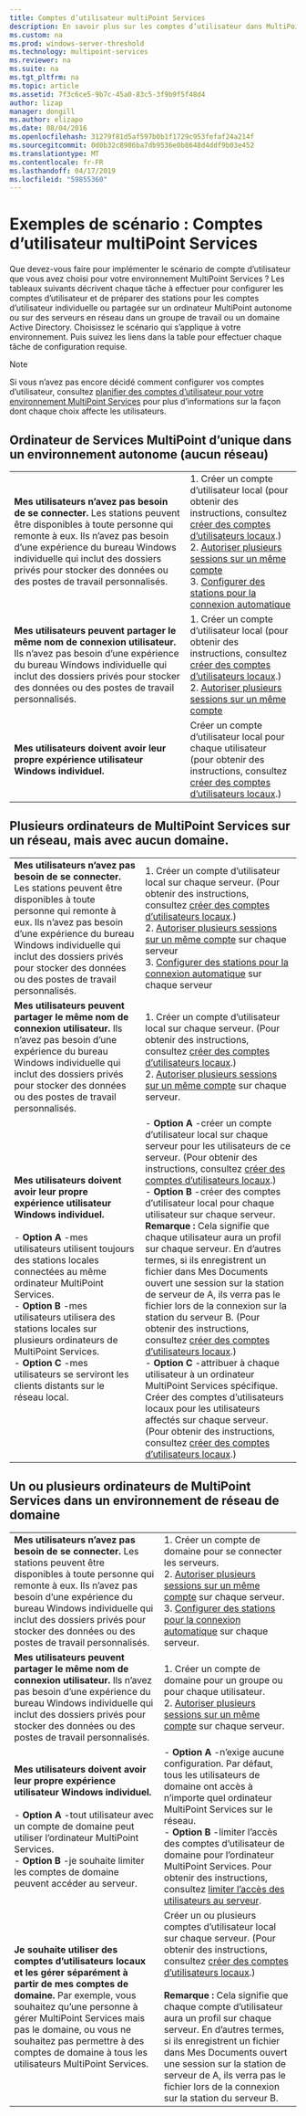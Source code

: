 ```yaml
---
title: Comptes d’utilisateur multiPoint Services
description: En savoir plus sur les comptes d’utilisateur dans MultiPoint Services, en particulier le type à utiliser pour différents scénarios
ms.custom: na
ms.prod: windows-server-threshold
ms.technology: multipoint-services
ms.reviewer: na
ms.suite: na
ms.tgt_pltfrm: na
ms.topic: article
ms.assetid: 7f3c6ce5-9b7c-45a0-83c5-3f9b9f5f48d4
author: lizap
manager: dongill
ms.author: elizapo
ms.date: 08/04/2016
ms.openlocfilehash: 31279f81d5af597b0b1f1729c953fefaf24a214f
ms.sourcegitcommit: 0d0b32c8986ba7db9536e0b8648d4ddf9b03e452
ms.translationtype: MT
ms.contentlocale: fr-FR
ms.lasthandoff: 04/17/2019
ms.locfileid: "59855360"
---
```

# <a name="example-scenarios-multipoint-services-user-accounts"></a>Exemples de scénario : Comptes d’utilisateur multiPoint Services
Que devez-vous faire pour implémenter le scénario de compte d’utilisateur que vous avez choisi pour votre environnement MultiPoint Services ? Les tableaux suivants décrivent chaque tâche à effectuer pour configurer les comptes d’utilisateur et de préparer des stations pour les comptes d’utilisateur individuelle ou partagée sur un ordinateur MultiPoint autonome ou sur des serveurs en réseau dans un groupe de travail ou un domaine Active Directory. Choisissez le scénario qui s’applique à votre environnement. Puis suivez les liens dans la table pour effectuer chaque tâche de configuration requise.  
  
> [!NOTE]  
> Si vous n’avez pas encore décidé comment configurer vos comptes d’utilisateur, consultez [planifier des comptes d’utilisateur pour votre environnement MultiPoint Services](Plan-user-accounts-for-your-MultiPoint-services-environment.md) pour plus d’informations sur la façon dont chaque choix affecte les utilisateurs.  
  
## <a name="single-multipoint-services-computer-in-a-stand-alone-environment-no-network"></a>Ordinateur de Services MultiPoint d’unique dans un environnement autonome (aucun réseau)  
  
|||  
|-|-|  
|**Mes utilisateurs n’avez pas besoin de se connecter.** Les stations peuvent être disponibles à toute personne qui remonte à eux. Ils n’avez pas besoin d’une expérience du bureau Windows individuelle qui inclut des dossiers privés pour stocker des données ou des postes de travail personnalisés.|1.  Créer un compte d’utilisateur local (pour obtenir des instructions, consultez [créer des comptes d’utilisateurs locaux](Create-local-user-accounts.md).)<br />2.  [Autoriser plusieurs sessions sur un même compte](Allow-one-account-to-have-multiple-sessions.md)<br />3.  [Configurer des stations pour la connexion automatique](Configure-stations-for-automatic-logon.md)|  
|**Mes utilisateurs peuvent partager le même nom de connexion utilisateur.** Ils n’avez pas besoin d’une expérience du bureau Windows individuelle qui inclut des dossiers privés pour stocker des données ou des postes de travail personnalisés.|1.  Créer un compte d’utilisateur local (pour obtenir des instructions, consultez [créer des comptes d’utilisateurs locaux](Create-local-user-accounts.md).)<br />2.  [Autoriser plusieurs sessions sur un même compte](Allow-one-account-to-have-multiple-sessions.md)|  
|**Mes utilisateurs doivent avoir leur propre expérience utilisateur Windows individuel.**|Créer un compte d’utilisateur local pour chaque utilisateur (pour obtenir des instructions, consultez [créer des comptes d’utilisateurs locaux](Create-local-user-accounts.md).)|  
  
## <a name="multiple-multipoint-services-computers-on-a-network-but-with-no-domain"></a>Plusieurs ordinateurs de MultiPoint Services sur un réseau, mais avec aucun domaine.  
  
|||  
|-|-|  
|**Mes utilisateurs n’avez pas besoin de se connecter.** Les stations peuvent être disponibles à toute personne qui remonte à eux. Ils n’avez pas besoin d’une expérience du bureau Windows individuelle qui inclut des dossiers privés pour stocker des données ou des postes de travail personnalisés.|1.  Créer un compte d’utilisateur local sur chaque serveur. (Pour obtenir des instructions, consultez [créer des comptes d’utilisateurs locaux](Create-local-user-accounts.md).)<br />2.  [Autoriser plusieurs sessions sur un même compte](Allow-one-account-to-have-multiple-sessions.md) sur chaque serveur<br />3.  [Configurer des stations pour la connexion automatique](Configure-stations-for-automatic-logon.md) sur chaque serveur|  
|**Mes utilisateurs peuvent partager le même nom de connexion utilisateur.** Ils n’avez pas besoin d’une expérience du bureau Windows individuelle qui inclut des dossiers privés pour stocker des données ou des postes de travail personnalisés.|1.  Créer un compte d’utilisateur local sur chaque serveur. (Pour obtenir des instructions, consultez [créer des comptes d’utilisateurs locaux](Create-local-user-accounts.md).)<br />2.  [Autoriser plusieurs sessions sur un même compte](Allow-one-account-to-have-multiple-sessions.md) sur chaque serveur.|  
|**Mes utilisateurs doivent avoir leur propre expérience utilisateur Windows individuel.**<br /><br />-   **Option A** -mes utilisateurs utilisent toujours des stations locales connectées au même ordinateur MultiPoint Services.<br />-   **Option B** -mes utilisateurs utilisera des stations locales sur plusieurs ordinateurs de MultiPoint Services.<br />-   **Option C** -mes utilisateurs se serviront les clients distants sur le réseau local.|-   **Option A** -créer un compte d’utilisateur local sur chaque serveur pour les utilisateurs de ce serveur. (Pour obtenir des instructions, consultez [créer des comptes d’utilisateurs locaux](Create-local-user-accounts.md).)<br />-   **Option B** -créer des comptes d’utilisateur local pour chaque utilisateur sur chaque serveur. **Remarque :** Cela signifie que chaque utilisateur aura un profil sur chaque serveur. En d’autres termes, si ils enregistrent un fichier dans Mes Documents ouvert une session sur la station de serveur de A, ils verra pas le fichier lors de la connexion sur la station du serveur B. (Pour obtenir des instructions, consultez [créer des comptes d’utilisateurs locaux](Create-local-user-accounts.md).)<br />-   **Option C** -attribuer à chaque utilisateur à un ordinateur MultiPoint Services spécifique. Créer des comptes d’utilisateurs locaux pour les utilisateurs affectés sur chaque serveur. (Pour obtenir des instructions, consultez [créer des comptes d’utilisateurs locaux](Create-local-user-accounts.md).)|  
  
## <a name="one-or-more-multipoint-services-computers-in-a-domain-network-environment"></a>Un ou plusieurs ordinateurs de MultiPoint Services dans un environnement de réseau de domaine  
  
|||  
|-|-|  
|**Mes utilisateurs n’avez pas besoin de se connecter.** Les stations peuvent être disponibles à toute personne qui remonte à eux. Ils n’avez pas besoin d’une expérience du bureau Windows individuelle qui inclut des dossiers privés pour stocker des données ou des postes de travail personnalisés.|1.  Créer un compte de domaine pour se connecter les serveurs.<br />2.  [Autoriser plusieurs sessions sur un même compte](Allow-one-account-to-have-multiple-sessions.md) sur chaque serveur.<br />3.  [Configurer des stations pour la connexion automatique](Configure-stations-for-automatic-logon.md) sur chaque serveur.|  
|**Mes utilisateurs peuvent partager le même nom de connexion utilisateur.** Ils n’avez pas besoin d’une expérience du bureau Windows individuelle qui inclut des dossiers privés pour stocker des données ou des postes de travail personnalisés.|1.  Créer un compte de domaine pour un groupe ou pour chaque utilisateur.<br />2.  [Autoriser plusieurs sessions sur un même compte](Allow-one-account-to-have-multiple-sessions.md) sur chaque serveur.|  
|**Mes utilisateurs doivent avoir leur propre expérience utilisateur Windows individuel.**<br /><br />-   **Option A** -tout utilisateur avec un compte de domaine peut utiliser l’ordinateur MultiPoint Services.<br />-   **Option B** -je souhaite limiter les comptes de domaine peuvent accéder au serveur.|-   **Option A** -n’exige aucune configuration. Par défaut, tous les utilisateurs de domaine ont accès à n’importe quel ordinateur MultiPoint Services sur le réseau.<br />-   **Option B** -limiter l’accès des comptes d’utilisateur de domaine pour l’ordinateur MultiPoint Services. Pour obtenir des instructions, consultez [limiter l’accès des utilisateurs au serveur](limit-users--access-to-the-server-in-multipoint-services.md).|  
|**Je souhaite utiliser des comptes d’utilisateurs locaux et les gérer séparément à partir de mes comptes de domaine.** Par exemple, vous souhaitez qu’une personne à gérer MultiPoint Services mais pas le domaine, ou vous ne souhaitez pas permettre à des comptes de domaine à tous les utilisateurs MultiPoint Services.|Créer un ou plusieurs comptes d’utilisateur local sur chaque serveur. (Pour obtenir des instructions, consultez [créer des comptes d’utilisateurs locaux](Create-local-user-accounts.md).)<br /><br />**Remarque :** Cela signifie que chaque compte d’utilisateur aura un profil sur chaque serveur. En d’autres termes, si ils enregistrent un fichier dans Mes Documents ouvert une session sur la station de serveur de A, ils verra pas le fichier lors de la connexion sur la station du serveur B.|  